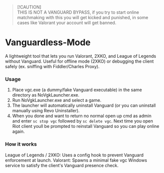>  [!CAUTION]  
> THIS IS NOT A VANGUARD BYPASS, if you try to start online matchmaking with this you will get kicked and punished, in some cases like Valorant your account will get banned.

# Vanguardless-Mode
A lightweight tool that lets you run Valorant, 2XKO, and League of Legends without Vanguard. Useful for offline mode (2XKO) or debugging the client safely (ex. sniffing with Fiddler/Charles Proxy).

### Usage
1. Place vgc.exe (a dummy/fake Vanguard executable) in the same directory as NoVgkLauncher.exe.
2. Run NoVgkLauncher.exe and select a game.
3. The launcher will automatically uninstall Vanguard (or you can uninstall manually using Revo Uninstaller).
4. When you done and want to return no normal open up cmd as admin and enter `sc stop vgc` followed by `sc delete vgc`. Next time you open Riot client youll be prompted to reinstall Vanguard so you can play online again.

### How it works
League of Legends / 2XKO: Uses a config hook to prevent Vanguard enforcement at launch.
Valorant: Spawns a minimal fake vgc Windows service to satisfy the client's Vanguard presence check.
